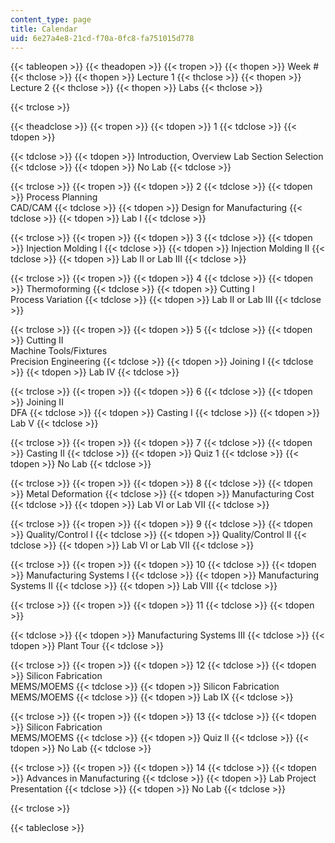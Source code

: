 ```yaml
---
content_type: page
title: Calendar
uid: 6e27a4e8-21cd-f70a-0fc8-fa751015d778
---
```


{{< tableopen >}}
{{< theadopen >}}
{{< tropen >}}
{{< thopen >}}
Week #
{{< thclose >}}
{{< thopen >}}
Lecture 1
{{< thclose >}}
{{< thopen >}}
Lecture 2
{{< thclose >}}
{{< thopen >}}
Labs
{{< thclose >}}

{{< trclose >}}

{{< theadclose >}}
{{< tropen >}}
{{< tdopen >}}
1
{{< tdclose >}}
{{< tdopen >}}

{{< tdclose >}}
{{< tdopen >}}
Introduction, Overview Lab Section Selection
{{< tdclose >}}
{{< tdopen >}}
No Lab
{{< tdclose >}}

{{< trclose >}}
{{< tropen >}}
{{< tdopen >}}
2
{{< tdclose >}}
{{< tdopen >}}
Process Planning  
CAD/CAM
{{< tdclose >}}
{{< tdopen >}}
Design for Manufacturing
{{< tdclose >}}
{{< tdopen >}}
Lab I
{{< tdclose >}}

{{< trclose >}}
{{< tropen >}}
{{< tdopen >}}
3
{{< tdclose >}}
{{< tdopen >}}
Injection Molding I
{{< tdclose >}}
{{< tdopen >}}
Injection Molding II
{{< tdclose >}}
{{< tdopen >}}
Lab II or Lab III
{{< tdclose >}}

{{< trclose >}}
{{< tropen >}}
{{< tdopen >}}
4
{{< tdclose >}}
{{< tdopen >}}
Thermoforming
{{< tdclose >}}
{{< tdopen >}}
Cutting I  
Process Variation
{{< tdclose >}}
{{< tdopen >}}
Lab II or Lab III
{{< tdclose >}}

{{< trclose >}}
{{< tropen >}}
{{< tdopen >}}
5
{{< tdclose >}}
{{< tdopen >}}
Cutting II  
Machine Tools/Fixtures  
Precision Engineering
{{< tdclose >}}
{{< tdopen >}}
Joining I
{{< tdclose >}}
{{< tdopen >}}
Lab IV
{{< tdclose >}}

{{< trclose >}}
{{< tropen >}}
{{< tdopen >}}
6
{{< tdclose >}}
{{< tdopen >}}
Joining II  
DFA
{{< tdclose >}}
{{< tdopen >}}
Casting I
{{< tdclose >}}
{{< tdopen >}}
Lab V
{{< tdclose >}}

{{< trclose >}}
{{< tropen >}}
{{< tdopen >}}
7
{{< tdclose >}}
{{< tdopen >}}
Casting II
{{< tdclose >}}
{{< tdopen >}}
Quiz 1
{{< tdclose >}}
{{< tdopen >}}
No Lab
{{< tdclose >}}

{{< trclose >}}
{{< tropen >}}
{{< tdopen >}}
8
{{< tdclose >}}
{{< tdopen >}}
Metal Deformation
{{< tdclose >}}
{{< tdopen >}}
Manufacturing Cost
{{< tdclose >}}
{{< tdopen >}}
Lab VI or Lab VII
{{< tdclose >}}

{{< trclose >}}
{{< tropen >}}
{{< tdopen >}}
9
{{< tdclose >}}
{{< tdopen >}}
Quality/Control I
{{< tdclose >}}
{{< tdopen >}}
Quality/Control II
{{< tdclose >}}
{{< tdopen >}}
Lab VI or Lab VII
{{< tdclose >}}

{{< trclose >}}
{{< tropen >}}
{{< tdopen >}}
10
{{< tdclose >}}
{{< tdopen >}}
Manufacturing Systems I
{{< tdclose >}}
{{< tdopen >}}
Manufacturing Systems II
{{< tdclose >}}
{{< tdopen >}}
Lab VIII
{{< tdclose >}}

{{< trclose >}}
{{< tropen >}}
{{< tdopen >}}
11
{{< tdclose >}}
{{< tdopen >}}

{{< tdclose >}}
{{< tdopen >}}
Manufacturing Systems III
{{< tdclose >}}
{{< tdopen >}}
Plant Tour
{{< tdclose >}}

{{< trclose >}}
{{< tropen >}}
{{< tdopen >}}
12
{{< tdclose >}}
{{< tdopen >}}
Silicon Fabrication  
MEMS/MOEMS
{{< tdclose >}}
{{< tdopen >}}
Silicon Fabrication  
MEMS/MOEMS
{{< tdclose >}}
{{< tdopen >}}
Lab IX
{{< tdclose >}}

{{< trclose >}}
{{< tropen >}}
{{< tdopen >}}
13
{{< tdclose >}}
{{< tdopen >}}
Silicon Fabrication  
MEMS/MOEMS
{{< tdclose >}}
{{< tdopen >}}
Quiz II
{{< tdclose >}}
{{< tdopen >}}
No Lab
{{< tdclose >}}

{{< trclose >}}
{{< tropen >}}
{{< tdopen >}}
14
{{< tdclose >}}
{{< tdopen >}}
Advances in Manufacturing
{{< tdclose >}}
{{< tdopen >}}
Lab Project  
Presentation
{{< tdclose >}}
{{< tdopen >}}
No Lab
{{< tdclose >}}

{{< trclose >}}

{{< tableclose >}}
